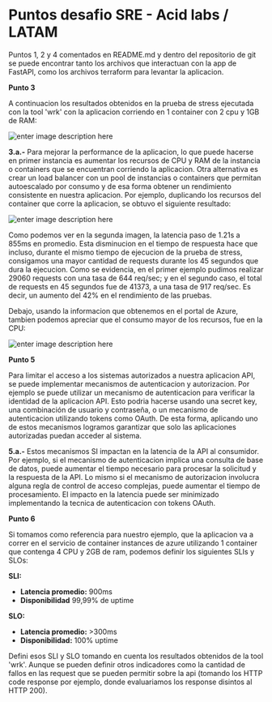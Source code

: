 # Puntos desafio SRE - Acid labs / LATAM

Puntos 1, 2 y 4 comentados en README.md y dentro del repositorio de git se puede encontrar tanto los archivos que interactuan con la app de FastAPI, como los archivos terraform para levantar la aplicacion.

**Punto 3**

A continuacion los resultados obtenidos en la prueba de stress ejecutada con la tool 'wrk' con la aplicacion corriendo en 1 container con 2 cpu y 1GB de RAM:

![enter image description here](https://i.ibb.co/r5PDM9D/benchmark1.png)

**3.a.-** Para mejorar la performance de la aplicacion, lo que puede hacerse en primer instancia es aumentar los recursos de CPU y RAM de la instancia o containers que se encuentran corriendo la aplicacion. Otra alternativa es crear un load balancer con un pool de instancias o containers que permitan autoescalado por consumo y de esa forma obtener un rendimiento consistente en nuestra aplicacion.
Por ejemplo, duplicando los recursos del container que corre la aplicacion, se obtuvo el siguiente resultado:

![enter image description here](https://i.ibb.co/zrGd896/benchmark2.png)

Como podemos ver en la segunda imagen, la latencia paso de 1.21s a 855ms en promedio. Esta disminucion en el tiempo de respuesta hace que incluso, durante el mismo tiempo de ejecucion de la prueba de stress, consigamos una mayor cantidad de requests durante los 45 segundos que dura la ejecucion. Como se evidencia, en el primer ejemplo pudimos realizar 29060 requests con una tasa de 644 req/sec; y en el segundo caso, el total de requests en 45 segundos fue de 41373, a una tasa de 917 req/sec. Es decir, un aumento del 42% en el rendimiento de las pruebas.

Debajo, usando la informacion que obtenemos en el portal de Azure, tambien podemos apreciar que el consumo mayor de los recursos, fue en la CPU:

![enter image description here](https://i.ibb.co/864mrQm/azuremetrics.png)

**Punto 5** 

Para limitar el acceso a los sistemas autorizados a nuestra aplicacion API, se puede implementar mecanismos de autenticacion y autorizacion.
Por ejemplo se puede utilizar un mecanismo de autenticacion para verificar la identidad de la aplicacion API. Esto podria hacerse usando una secret key, una combinación de usuario y contraseña, o un mecanismo de autenticacion utilizando tokens como OAuth. De esta forma, aplicando uno de estos mecanismos logramos garantizar que solo las aplicaciones autorizadas puedan acceder al sistema.

**5.a.-** Estos mecanismos SI impactan en la latencia de la API al consumidor. Por ejemplo, si el mecanismo de autenticacion implica una consulta de base de datos, puede aumentar el tiempo necesario para procesar la solicitud y la respuesta de la API. Lo mismo si el mecanismo de autorizacion involucra alguna regla de control de acceso complejas, puede aumentar el tiempo de procesamiento.
El impacto en la latencia puede ser minimizado implementando la tecnica de autenticacion con tokens OAuth.

**Punto 6**

Si tomamos como referencia para nuestro ejemplo, que la aplicacion va a correr en el servicio de container instances de azure utilizando 1 container que contenga 4 CPU y 2GB de ram, podemos definir los siguientes SLIs y SLOs:

**SLI:**

 - **Latencia promedio:** 900ms
 - **Disponibilidad** 99,99% de uptime
 
 **SLO:**
 - **Latencia promedio:** >300ms
 - **Disponibilidad:** 100% uptime

 Defini esos SLI y SLO tomando en cuenta los resultados obtenidos de la tool 'wrk'. Aunque se pueden definir otros indicadores como la cantidad de fallos en las request que se pueden permitir sobre la api (tomando los HTTP code response por ejemplo, donde evaluariamos los response disintos al HTTP 200).
